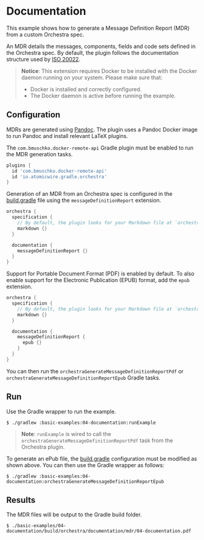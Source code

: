 # Documentation

This example shows how to generate a Message Definition Report (MDR) from a custom Orchestra spec.

An MDR details the messages, components, fields and code sets defined in the Orchestra spec. By default, the plugin follows the documentation structure used by [ISO 20022](https://www.iso20022.org/iso-20022-message-definitions).


> **Notice**: This extension requires Docker to be installed with the Docker daemon running on your system. Please make sure that:
> * Docker is installed and correctly configured.
> * The Docker daemon is active before running the example.

## Configuration

MDRs are generated using [Pandoc](https://pandoc.org). The plugin uses a Pandoc Docker image to run Pandoc and install relevant LaTeX plugins. 

The `com.bmuschko.docker-remote-api` Gradle plugin must be enabled to run the MDR generation tasks.

```groovy
plugins {
  id 'com.bmuschko.docker-remote-api'
  id 'io.atomicwire.gradle.orchestra'
}
```

Generation of an MDR from an Orchestra spec is configured in the [build.gradle](./build.gradle) file using the `messageDefinitionReport` extension.

```groovy
orchestra {
  specification {
    // By default, the plugin looks for your Markdown file at `orchestra/specification/<project-name>.md`
    markdown {}
  }

  documentation {
    messageDefinitionReport {}
  }
}
```

Support for Portable Document Format (PDF) is enabled by default. To also enable support for the Electronic Publication (EPUB) format, add the `epub` extension.

```groovy
orchestra {
  specification {
    // By default, the plugin looks for your Markdown file at `orchestra/specification/<project-name>.md`
    markdown {}
  }

  documentation {
    messageDefinitionReport {
      epub {}
    }
  }
}
```
You can then run the `orchestraGenerateMessageDefinitionReportPdf` or `orchestraGenerateMessageDefinitionReportEpub`
Gradle tasks.

## Run

Use the Gradle wrapper to run the example.

```shell
$ ./gradlew :basic-examples:04-documentation:runExample
```

> **Note**: `runExample` is wired to call the `orchestraGenerateMessageDefinitionReportPdf` task from the Orchestra plugin.


To generate an ePub file, the [build.gradle](./build.gradle) configuration must be modified as shown above. You can then use the Gradle wrapper as follows:

```shell
$ ./gradlew :basic-examples:04-documentation:orchestraGenerateMessageDefinitionReportEpub
```

## Results

The MDR files will be output to the Gradle build folder.

```shell
$ ./basic-examples/04-documentation/build/orchestra/documentation/mdr/04-documentation.pdf
```
